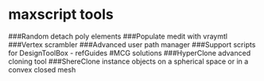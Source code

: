 # maxscript tools
###Random detach poly elements
###Populate medit with vraymtl
###Vertex scrambler
###Advanced user path manager
###Support scripts for DesignToolBox - refGuides
#MCG solutions
###HyperClone
advanced cloning tool
###ShereClone
instance objects on a spherical space or in a convex closed mesh
